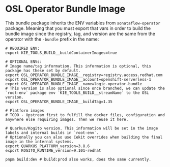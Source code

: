 # OSL Operator Bundle Image

This bundle package inherits the ENV variables from `sonataflow-operator` package. Meaning that you must export that vars in order to build the bundle image since the registry, tag, and version are the same from the operator with the `-bundle` prefix in the name:

```shell
# REQUIRED ENV:
export KIE_TOOLS_BUILD__buildContainerImages=true

# OPTIONAL ENVs:
# Image name/tag information. This information is optional, this package has these set by default.
export OSL_OPERATOR_BUNDLE_IMAGE__registry=registry.access.redhat.com
export OSL_OPERATOR_BUNDLE_IMAGE__account=openshift-serverless-1
export OSL_OPERATOR_BUNDLE_IMAGE__name=logic-operator-bundle
# This version is also optional since once branched, we can update the `root-env` package env `KIE_TOOLS_BUILD__streamName` to the OSL version.
export OSL_OPERATOR_BUNDLE_IMAGE__buildTag=1.35

# Platform images
# TODO - Upstream first to fulfill the docker files, configuration and anywhere else requiring images. Then we reuse it here.

# Quarkus/Kogito version. This information will be set in the image labels and internal builds in `root-env`.
# Optionally you can also use Cekit overrides when building the final image in the internal systems.
export QUARKUS_PLATFORM_version=3.8.6
export KOGITO_RUNTIME_version=9.101-redhat

pnpm build:dev # build:prod also works, does the same currently.
```
